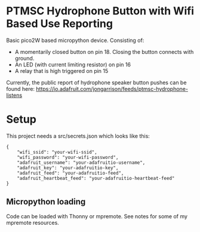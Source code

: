 # PTMSC Hydrophone Button with Wifi Based Use Reporting

Basic pico2W based micropython device. Consisting of:

 * A momentarily closed button on pin 18. Closing the button connects with ground.
 * An LED (with current limiting resistor) on pin 16
 * A relay that is high triggered on pin 15

Currently, the public report of hydrophone speaker button pushes can be found here:
https://io.adafruit.com/jongarrison/feeds/ptmsc-hydrophone-listens

# Setup

This project needs a src/secrets.json which looks like this:

    {
        "wifi_ssid": "your-wifi-ssid",
        "wifi_password": "your-wifi-password",
        "adafruit_username": "your-adafruitio-username",
        "adafruit_key": "your-adafruitio-key",
        "adafruit_feed": "your-adafruitio-feed",
        "adafruit_heartbeat_feed": "your-adafruitio-heartbeat-feed"
    }

## Micropython loading

Code can be loaded with Thonny or mpremote. See notes for some of my mpremote resources.
